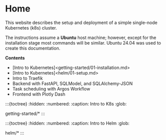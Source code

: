 Home 
=======

This website describes the setup and deployment of a simple single-node Kubernetes (k8s) cluster.

The instructions assume a **Ubuntu** host machine; however, except for the installation stage most commands will be similar.  Ubuntu 24.04 was used to create this documentation.

**Contents**

- [Intro to Kubernetes]<getting-started/01-installation.md>
- [Intro to Kubernetes]<helm/01-setup.md>
- Intro to Traefik
- Backend with FastAPI, SQLModel, and SQLAlchemy-JSON
- Task scheduling with Argos Workflow
- Frontend with Plotly Dash

:::{toctree}
:hidden:
:numbered:
:caption: Intro to K8s
:glob:

getting-started/*
:::

:::{toctree}
:hidden:
:numbered:
:caption: Intro to Helm
:glob:

helm/*
:::